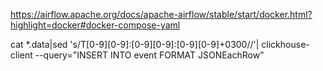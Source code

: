 https://airflow.apache.org/docs/apache-airflow/stable/start/docker.html?highlight=docker#docker-compose-yaml

cat *.data|sed 's/T[0-9][0-9]:[0-9][0-9]:[0-9][0-9]+0300//'| clickhouse-client --query="INSERT INTO event FORMAT JSONEachRow"


